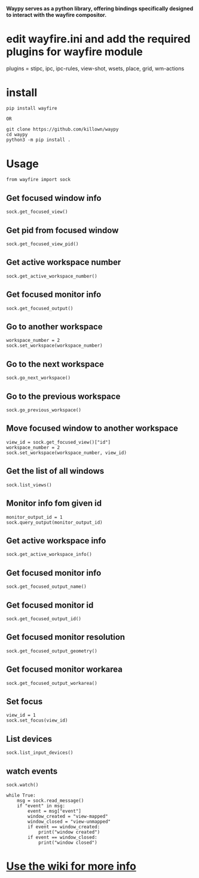 #### Waypy serves as a python library, offering bindings specifically designed to interact with the wayfire compositor.

# edit wayfire.ini and add the required plugins for wayfire module
plugins = stipc, ipc, ipc-rules, view-shot, wsets, place, grid, wm-actions

# install

```
pip install wayfire 

OR

git clone https://github.com/killown/waypy
cd waypy
python3 -m pip install .

```

# Usage

```
from wayfire import sock
```

## Get focused window info
```
sock.get_focused_view()
```

## Get pid from focused window
```
sock.get_focused_view_pid()
```

## Get active workspace number
```
sock.get_active_workspace_number()
```

## Get focused monitor info
```
sock.get_focused_output()
```

## Go to another workspace
```
workspace_number = 2
sock.set_workspace(workspace_number)
```

## Go to the next workspace
```
sock.go_next_workspace()
```

## Go to the previous workspace
```
sock.go_previous_workspace()
```

## Move focused window to another workspace
```
view_id = sock.get_focused_view()["id"]
workspace_number = 2
sock.set_workspace(workspace_number, view_id)

```

## Get the list of all windows
```
sock.list_views()
```

## Monitor info fom given id
```
monitor_output_id = 1
sock.query_output(monitor_output_id)
```


## Get active workspace info
```
sock.get_active_workspace_info()
```


## Get focused monitor info
```
sock.get_focused_output_name()
```

## Get focused monitor id
```
sock.get_focused_output_id()
```

## Get focused monitor resolution
```
sock.get_focused_output_geometry()
```

## Get focused monitor workarea
```
sock.get_focused_output_workarea()
```

## Set focus
```
view_id = 1
sock.set_focus(view_id)
```

## List devices
```
sock.list_input_devices()
```

## watch events
```
sock.watch()

while True:
    msg = sock.read_message()
    if "event" in msg:
        event = msg["event"]
        window_created = "view-mapped"
        window_closed = "view-unmapped"
        if event == window_created:
            print("window created")
        if event == window_closed:
            print("window closed")
```


# [Use the wiki for more info](https://github.com/killown/waypy/wiki)

